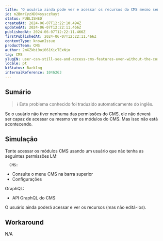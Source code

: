 ```yaml
---
title: 'O usuário ainda pode ver e acessar os recursos do CMS mesmo sem a permissão correta'
id: n2BmrCyzXD04sysczRuyt
status: PUBLISHED
createdAt: 2024-06-07T12:22:10.494Z
updatedAt: 2024-06-07T12:22:11.466Z
publishedAt: 2024-06-07T12:22:11.466Z
firstPublishedAt: 2024-06-07T12:22:11.466Z
contentType: knownIssue
productTeam: CMS
author: 2mXZkbi0oi061KicTExNjo
tag: CMS
slugEN: user-can-still-see-and-access-cms-features-even-without-the-correct-permission
locale: pt
kiStatus: Backlog
internalReference: 1046263
---
```


## Sumário

>ℹ️ Este problema conhecido foi traduzido automaticamente do inglês.


Se o usuário não tiver nenhuma das permissões do CMS, ele não deverá ser capaz de acessar ou mesmo ver os módulos do CMS. Mas isso não está acontecendo.

## Simulação


Tente acessar os módulos CMS usando um usuário que não tenha as seguintes permissões LM:

      CMS:

- Consulte o menu CMS na barra superior
- Configurações

GraphQL:
- API GraphQL do CMS

O usuário ainda poderá acessar e ver os recursos (mas não editá-los).



## Workaround


N/A





